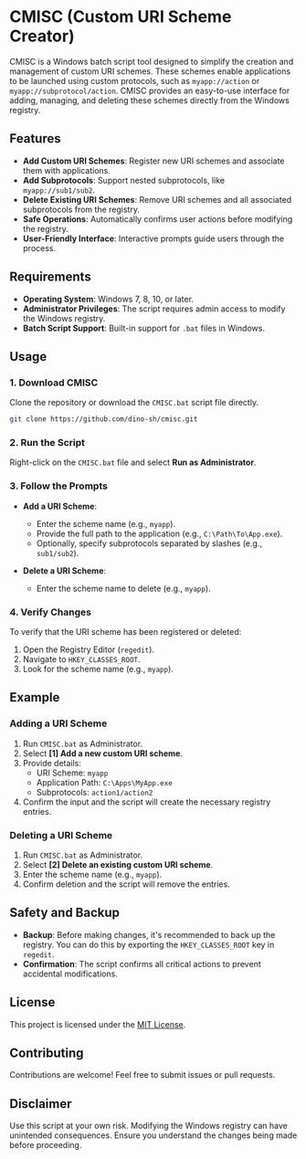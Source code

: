 # CMISC (Custom URI Scheme Creator)

CMISC is a Windows batch script tool designed to simplify the creation and management of custom URI schemes. These schemes enable applications to be launched using custom protocols, such as `myapp://action` or `myapp://subprotocol/action`. CMISC provides an easy-to-use interface for adding, managing, and deleting these schemes directly from the Windows registry.

## Features

- **Add Custom URI Schemes**: Register new URI schemes and associate them with applications.
- **Add Subprotocols**: Support nested subprotocols, like `myapp://sub1/sub2`.
- **Delete Existing URI Schemes**: Remove URI schemes and all associated subprotocols from the registry.
- **Safe Operations**: Automatically confirms user actions before modifying the registry.
- **User-Friendly Interface**: Interactive prompts guide users through the process.

## Requirements

- **Operating System**: Windows 7, 8, 10, or later.
- **Administrator Privileges**: The script requires admin access to modify the Windows registry.
- **Batch Script Support**: Built-in support for `.bat` files in Windows.

## Usage

### 1. Download CMISC

Clone the repository or download the `CMISC.bat` script file directly.

```bash
git clone https://github.com/dino-sh/cmisc.git
```

### 2. Run the Script

Right-click on the `CMISC.bat` file and select **Run as Administrator**.

### 3. Follow the Prompts

- **Add a URI Scheme**:
  - Enter the scheme name (e.g., `myapp`).
  - Provide the full path to the application (e.g., `C:\Path\To\App.exe`).
  - Optionally, specify subprotocols separated by slashes (e.g., `sub1/sub2`).

- **Delete a URI Scheme**:
  - Enter the scheme name to delete (e.g., `myapp`).

### 4. Verify Changes

To verify that the URI scheme has been registered or deleted:
1. Open the Registry Editor (`regedit`).
2. Navigate to `HKEY_CLASSES_ROOT`.
3. Look for the scheme name (e.g., `myapp`).

## Example

### Adding a URI Scheme

1. Run `CMISC.bat` as Administrator.
2. Select **[1] Add a new custom URI scheme**.
3. Provide details:
   - URI Scheme: `myapp`
   - Application Path: `C:\Apps\MyApp.exe`
   - Subprotocols: `action1/action2`
4. Confirm the input and the script will create the necessary registry entries.

### Deleting a URI Scheme

1. Run `CMISC.bat` as Administrator.
2. Select **[2] Delete an existing custom URI scheme**.
3. Enter the scheme name (e.g., `myapp`).
4. Confirm deletion and the script will remove the entries.

## Safety and Backup

- **Backup**: Before making changes, it's recommended to back up the registry. You can do this by exporting the `HKEY_CLASSES_ROOT` key in `regedit`.
- **Confirmation**: The script confirms all critical actions to prevent accidental modifications.

## License

This project is licensed under the [MIT License](LICENSE).

## Contributing

Contributions are welcome! Feel free to submit issues or pull requests.

## Disclaimer

Use this script at your own risk. Modifying the Windows registry can have unintended consequences. Ensure you understand the changes being made before proceeding.

